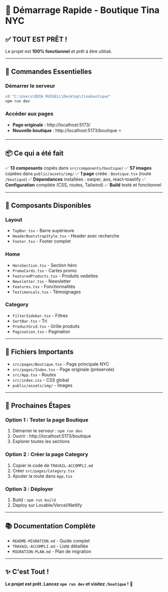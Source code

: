 # 🚀 Démarrage Rapide - Boutique Tina NYC

## ✅ TOUT EST PRÊT !

Le projet est **100% fonctionnel** et prêt à être utilisé.

---

## 🎯 Commandes Essentielles

### Démarrer le serveur
```bash
cd "C:\Users\ODIA RUSSELL\Desktop\tinaboutique"
npm run dev
```

### Accéder aux pages
- **Page originale** : http://localhost:5173/
- **Nouvelle boutique** : http://localhost:5173/boutique ⭐

---

## 📦 Ce qui a été fait

✅ **13 composants** copiés dans `src/components/boutique/`
✅ **57 images** copiées dans `public/assets/img/`
✅ **1 page** créée : `Boutique.tsx` (route `/boutique`)
✅ **Dépendances** installées : swiper, aos, react-toastify
✅ **Configuration** complète (CSS, routes, Tailwind)
✅ **Build** testé et fonctionnel

---

## 🎨 Composants Disponibles

### Layout
- `TopBar.tsx` - Barre supérieure
- `HeaderBootstrapStyle.tsx` - Header avec recherche
- `Footer.tsx` - Footer complet

### Home
- `HeroSection.tsx` - Section héro
- `PromoCards.tsx` - Cartes promo
- `FeaturedProducts.tsx` - Produits vedettes
- `Newsletter.tsx` - Newsletter
- `Features.tsx` - Fonctionnalités
- `Testimonials.tsx` - Témoignages

### Category
- `FilterSidebar.tsx` - Filtres
- `SortBar.tsx` - Tri
- `ProductGrid.tsx` - Grille produits
- `Pagination.tsx` - Pagination

---

## 📁 Fichiers Importants

- `src/pages/Boutique.tsx` - Page principale NYC
- `src/pages/Index.tsx` - Page originale (préservée)
- `src/App.tsx` - Routes
- `src/index.css` - CSS global
- `public/assets/img/` - Images

---

## 🎯 Prochaines Étapes

### Option 1 : Tester la page Boutique
1. Démarrer le serveur : `npm run dev`
2. Ouvrir : http://localhost:5173/boutique
3. Explorer toutes les sections

### Option 2 : Créer la page Category
1. Copier le code de `TRAVAIL-ACCOMPLI.md`
2. Créer `src/pages/Category.tsx`
3. Ajouter la route dans `App.tsx`

### Option 3 : Déployer
1. Build : `npm run build`
2. Deploy sur Lovable/Vercel/Netlify

---

## 📚 Documentation Complète

- `README-MIGRATION.md` - Guide complet
- `TRAVAIL-ACCOMPLI.md` - Liste détaillée
- `MIGRATION-PLAN.md` - Plan de migration

---

## ✨ C'est Tout !

**Le projet est prêt. Lancez `npm run dev` et visitez `/boutique` !** 🎉
